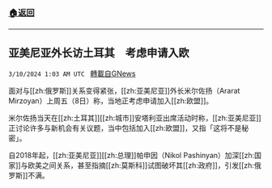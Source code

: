 ###  [:house:返回](README.md)
---


## 亚美尼亚外长访土耳其　考虑申请入欧
`3/10/2024 1:03 AM UTC ` [轉載自GNews](https://gnews.org/articles/2380702)

面对与[[zh:俄罗斯]]关系变得紧张，[[zh:亚美尼亚]]外长米尔佐扬（Ararat Mirzoyan）上周五（8日）称，当地正考虑申请加入[[zh:欧盟]]。

米尔佐扬当天在[[zh:土耳其]][[zh:城市]]安塔利亚出席活动时称，[[zh:亚美尼亚]]正讨论许多与新机会有关议题，当中包括加入[[zh:欧盟]]，又指「这将不是秘密」。

自2018年起，[[zh:亚美尼亚]][[zh:总理]]帕申因（Nikol Pashinyan）加深[[zh:国家]]与欧美之间关系，甚至指摘[[zh:莫斯科]]试图破坏其[[zh:政府]]，引发[[zh:俄罗斯]]不满。
